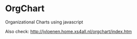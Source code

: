 OrgChart
========

Organizational Charts using javascript

Also check: http://jvloenen.home.xs4all.nl/orgchart/index.htm
